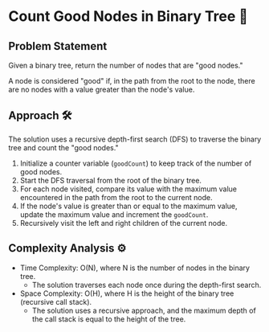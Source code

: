 # Count Good Nodes in Binary Tree 🌳

## Problem Statement

Given a binary tree, return the number of nodes that are "good nodes."

A node is considered "good" if, in the path from the root to the node, there are no nodes with a value greater than the node's value.

## Approach 🛠️

The solution uses a recursive depth-first search (DFS) to traverse the binary tree and count the "good nodes."

1. Initialize a counter variable (`goodCount`) to keep track of the number of good nodes.
2. Start the DFS traversal from the root of the binary tree.
3. For each node visited, compare its value with the maximum value encountered in the path from the root to the current node.
4. If the node's value is greater than or equal to the maximum value, update the maximum value and increment the `goodCount`.
5. Recursively visit the left and right children of the current node.

## Complexity Analysis ⚙️

- Time Complexity: O(N), where N is the number of nodes in the binary tree.
  - The solution traverses each node once during the depth-first search.
- Space Complexity: O(H), where H is the height of the binary tree (recursive call stack).
  - The solution uses a recursive approach, and the maximum depth of the call stack is equal to the height of the tree.
